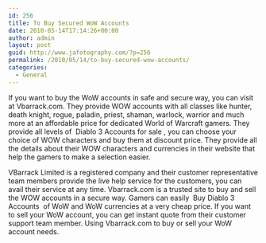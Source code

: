 ```yaml
---
id: 256
title: To Buy Secured WoW Accounts
date: 2010-05-14T17:14:26+00:00
author: admin
layout: post
guid: http://www.jafotography.com/?p=256
permalink: /2010/05/14/to-buy-secured-wow-accounts/
categories:
  - General
---
```

If you want to buy the WoW accounts in safe and secure way, you can visit at Vbarrack.com. They provide WOW accounts with all classes like hunter, death knight, rogue, paladin, priest, shaman, warlock, warrior and much more at an affordable price for dedicated World of Warcraft gamers. They provide all levels of &nbsp;Diablo 3 Accounts for sale&nbsp;, you can choose your choice of WOW characters and buy them at discount price. They provide all the details about their WOW characters and currencies in their website that help the gamers to make a selection easier.

VBarrack Limited is a registered company and their customer representative team members provide the live help service for the customers, you can avail their service at any time. Vbarrack.com is a trusted site to buy and sell the WOW accounts in a secure way. Gamers can easily &nbsp;Buy Diablo 3 Accounts&nbsp; of WoW and WoW currencies at a very cheap price. If you want to sell your WoW account, you can get instant quote from their customer support team member. Using Vbarrack.com to buy or sell your WoW account needs.